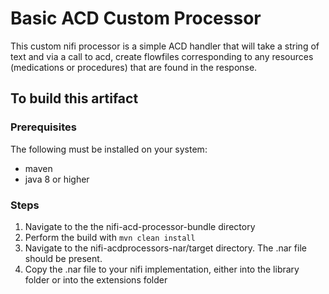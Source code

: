 # Basic ACD Custom Processor

This custom nifi processor is a simple ACD handler that will take a string of text and
via a call to acd, create flowfiles corresponding to any resources (medications or procedures)
that are found in the response.

## To build this artifact

### Prerequisites

The following must be installed on your system:

- maven
- java 8 or higher

### Steps

1. Navigate to the the nifi-acd-processor-bundle directory
1. Perform the build with `mvn clean install`
1. Navigate to the nifi-acdprocessors-nar/target directory. The .nar file should be present.  
1. Copy the .nar file to your nifi implementation, either into the library folder or into the extensions folder
